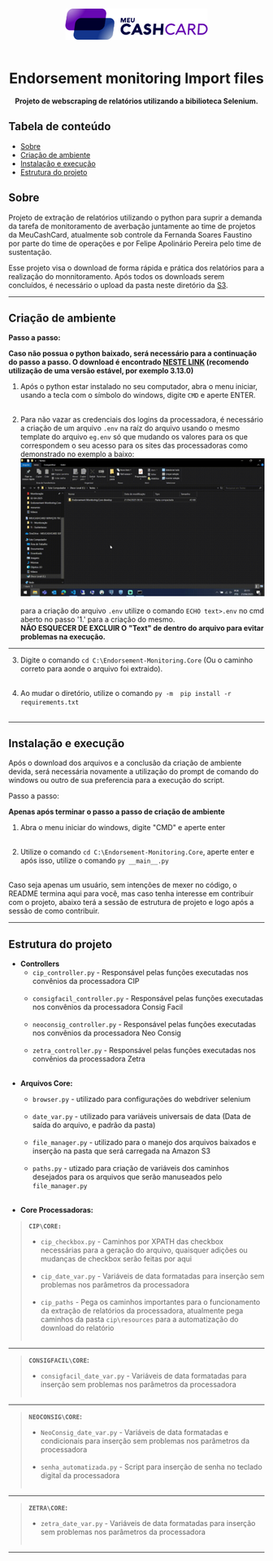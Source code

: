 <br>

<div align="center">

[<img src="./resources/Logo.png" width="280"/>](https://www.meucashcard.com.br/)<br><br>

  <h1 align="center">Endorsement monitoring Import files</h1>

  <p align="center">
    <strong>Projeto de webscraping de relatórios utilizando a bibilioteca Selenium. </strong>

</div>


## Tabela de conteúdo

- [Sobre](#Sobre)
- [Criação de ambiente](#Criação-de-ambiente)
- [Instalação e execução](#instalação-e-execução)
- [Estrutura do projeto](#estrutura-do-projeto)
<!--
- [Como contribuir](#Como-contribuir)
- [Contribuidores](#contribuidores)
-->

## Sobre

<p> Projeto de extração de relatórios utilizando o python para suprir a demanda da tarefa de monitoramento de averbação juntamente ao time de projetos da MeuCashCard, atualmente sob controle da Fernanda Soares Faustino por parte do time de operações e por Felipe Apolinário Pereira pelo time de sustentação.

<p>

Esse projeto visa o download de forma rápida e prática dos relatórios para a realização do monnitoramento. Após todos os downloads serem concluídos, é necessário o upload da pasta neste diretório da [S3](https://us-east-2.console.aws.amazon.com/s3/buckets/endorsement-monitoring?region=us-east-2&bucketType=general&prefix=entrada/reports/reports-monitoring/&showversions=false).

---

## Criação de ambiente
<p> 

**Passo a passo:**

**Caso não possua o python baixado, será necessário para a continuação do passo a passo. O download é encontrado [NESTE LINK](https://www.python.org/downloads/) (recomendo utilização de uma versão estável, por exemplo 3.13.0)**<br>

1. Após o python estar instalado no seu computador, abra o menu iniciar, usando a tecla com o símbolo do windows, digite `CMD` e aperte ENTER.<br><br>

2. Para não vazar as credenciais dos logins da processadora, é necessário a criação de um arquivo `.env` na raíz do arquivo usando o mesmo template do arquivo `eg.env` só que mudando os valores para os que correspondem o seu acesso para os sites das processadoras como demonstrado no exemplo a baixo:<br>
<img src="./resources/Exemplo_de_uso_.env_notepad.gif"/><br><br>
para a criação do arquivo `.env` utilize o comando `ECHO text>.env` no cmd aberto no passo '1.' para a criação do mesmo.<br> **NÃO ESQUECER DE EXCLUIR O "Text" de dentro do arquivo para evitar problemas na execução.**<br>
---


3. Digite o comando `cd C:\Endorsement-Monitoring.Core` (Ou o caminho correto para aonde o arquivo foi extraido).<br><br>

4. Ao mudar o diretório, utilize o comando `py -m  pip install -r requirements.txt`<br><br>

---

## Instalação e execução

<p> Após o download dos arquivos e a conclusão da criação de ambiente devida, será necessária novamente a utilização do prompt de comando do windows ou outro de sua preferencia para a execução do script.

<p> Passo a passo:

**Apenas após terminar o passo a passo de criação de ambiente**
1. Abra o menu iniciar do windows, digite "CMD" e aperte enter<br><br>

2. Utilize o comando `cd C:\Endorsement-Monitoring.Core`, aperte enter e após isso, utilize o comando `py __main__.py`<br><br>

Caso seja apenas um usuário, sem intenções de mexer no código, o README termina aqui para você, mas caso tenha interesse em contribuir com o projeto, abaixo terá a sessão de estrutura de projeto e logo após a sessão de como contribuir.


---

## Estrutura do projeto

- **Controllers**
  - `cip_controller.py` - Responsável pelas funções executadas nos convênios da processadora CIP<br><br>
  - `consigfacil_controller.py` - Responsável pelas funções executadas nos convênios da processadora Consig Facil<br><br>
  - `neoconsig_controller.py` - Responsável pelas funções executadas nos convênios da processadora Neo Consig<br><br>
  - `zetra_controller.py` - Responsável pelas funções executadas nos convênios da processadora Zetra <br><br>
<!-- 
  - `asban_controller.py`
  - `consiglog_controller.py`
  - `consignet__controller.py`
  - `consigtec_controller.py`
  - `digitalconsig_controller.py`  
  - `serpro_controller.py`
  - `safeconsig_controller.py`
  - `siconsig_controller.py`
  - `sigconsig_controller.py`
-->
- **Arquivos Core:**
  - `browser.py` - utilizado para configurações do webdriver selenium<br><br>
  - `date_var.py` - utilizado para variáveis universais de data (Data de saída do arquivo, e padrão da pasta)<br><br>
  - `file_manager.py` - utilizado para o manejo dos arquivos baixados e inserção na pasta que será carregada na Amazon S3<br><br>
  - `paths.py` - utizado para criação de variáveis dos caminhos desejados para os arquivos que serão manuseados pelo `file_manager.py`<br><br>

- **Core Processadoras:**

> **`CIP\CORE:`**
> - `cip_checkbox.py` - Caminhos por XPATH das checkbox necessárias para a geração do arquivo, quaisquer adições ou mudanças de checkbox serão feitas por aqui<br><br>
>  - `cip_date_var.py` - Variáveis de data formatadas para inserção sem problemas nos parâmetros da processadora<br><br>
> - `cip_paths` - Pega os caminhos importantes para o funcionamento da extração de relatórios da processadora, atualmente pega caminhos da pasta `cip\resources` para a automatização do download do relatório<br><br>
---

> **`CONSIGFACIL\CORE`:**
>- `consigfacil_date_var.py` - Variáveis de data formatadas para inserção sem problemas nos parâmetros da processadora<br><br>
---

> **`NEOCONSIG\CORE`:**
>- `NeoConsig_date_var.py` - Variáveis de data formatadas e condicionais para inserção sem problemas nos parâmetros da processadora<br><br>
>- `senha_automatizada.py` - Script para inserção de senha no teclado digital da processadora<br><br>
---

> **`ZETRA\CORE`:**
>- `zetra_date_var.py` - Variáveis de data formatadas para inserção sem problemas nos parâmetros da processadora<br><br>
---
<!--
## Como contribuir

<p>
 Crie um fork do projeto e de um `git clone` no seu terminal git.
 Crie sua própria branch e suba um Pull request, ao ser analisado poderá ter as mudanças implementadas na branch main.

 ## Contribuidores 

 <p>
 
 <!-- ADD CONTRIBUIDORES -->
